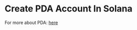 # Create PDA Account In Solana

For more about PDA: [here](https://pencilflip.medium.com/learning-solana-3-what-is-a-program-derived-address-732b06def7c1)
